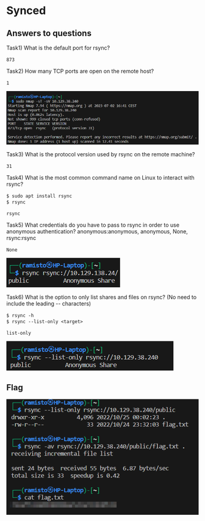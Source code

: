 # Synced

## Answers to questions

Task1)  What is the default port for rsync? 

```
873
```

Task2)  How many TCP ports are open on the remote host? 

```
1
```

![nmap (4).png](../../../_resources/nmap%20%284%29.png)

Task3)  What is the protocol version used by rsync on the remote machine? 

```
31
```

Task4)  What is the most common command name on Linux to interact with rsync? 

```
$ sudo apt install rsync
$ rsync
```

```
rsync
```

Task5)  What credentials do you have to pass to rsync in order to use anonymous authentication? anonymous:anonymous, anonymous, None, rsync:rsync

```
None
```


![no-passwd.png](../../../_resources/no-passwd.png)


Task6) What is the option to only list shares and files on rsync? (No need to include the leading -- characters)

```
$ rsync -h
$ rsync --list-only <target>
```

```
list-only
```

![list-only.png](../../../_resources/list-only.png)

## Flag


![flag (2).png](../../../_resources/flag%20%282%29.png)
